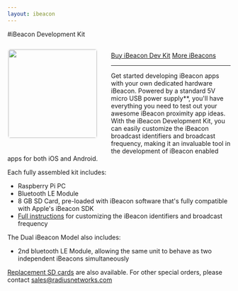 ```yaml
---
layout: ibeacon
---
```



#iBeacon Development Kit

<img style="height: 200px; margin: 10px 30px 20px 0; border: 2px solid #f5f5f5; float:left; border-radius: 7px;" src='/img/pibeacon.jpg'>

<br>
<a href="http://www.radiusnetworks.com/ibeacon/ibeacon-dev-kit.html" class="btn btn-rad-blue">Buy iBeacon Dev Kit</a>
<a href="http://www.radiusnetworks.com/buy-beacons.html" class="btn btn-rad-blue">More iBeacons</a>

---

Get started developing iBeacon apps with your own dedicated hardware iBeacon. Powered by a standard 5V micro USB power supply\*\*, you'll have everything you need to test out your awesome iBeacon proximity app ideas.  With the iBeacon Development Kit, you can easily customize the iBeacon broadcast identifiers and broadcast frequency, making it an invaluable tool in the development of iBeacon enabled apps for both iOS and Android.

Each fully assembled kit includes:

* Raspberry Pi PC
* Bluetooth LE Module
* 8 GB SD Card, pre-loaded with iBeacon software that's fully compatible with Apple's iBeacon SDK
* [Full instructions](ibeacon-development-kit-instructions.html) for customizing the iBeacon identifiers and broadcast frequency

The Dual iBeacon Model also includes:

* 2nd bluetooth LE Module, allowing the same unit to behave as two independent iBeacons simultaneously

[Replacement SD cards](/ibeacon/ibeacon-development-kit-sd-card.html) are also available.  For other special orders, please contact [sales@radiusnetworks.com](mailto:sales@radiusnetworks.com)

